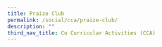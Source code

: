 ```yaml
---
title: Praize Club
permalink: /social/cca/praize-club/
description: ""
third_nav_title: Co Curricular Activities (CCA)
---
```

